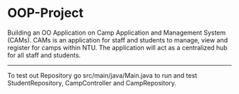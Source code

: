 # OOP-Project
Building an OO Application on Camp Application and Management System (CAMs). CAMs is an application for staff and students to manage, view and register for camps within NTU. The application will act as a centralized hub for all staff and students.

---

To test out Repository go src/main/java/Main.java to run and test StudentRepository, CampController and CampRepository.